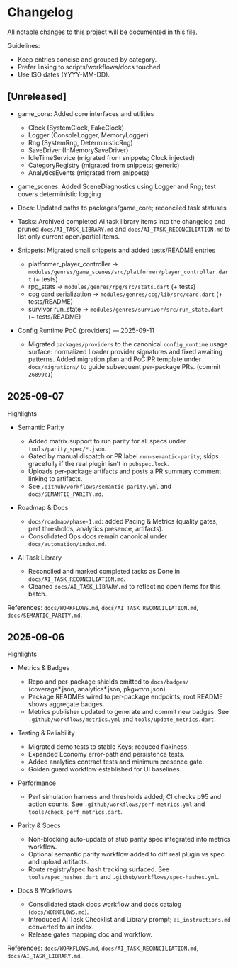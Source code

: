 # Changelog

All notable changes to this project will be documented in this file.

Guidelines:

-    Keep entries concise and grouped by category.
-    Prefer linking to scripts/workflows/docs touched.
-    Use ISO dates (YYYY-MM-DD).

## [Unreleased]

-    game_core: Added core interfaces and utilities
     -    Clock (SystemClock, FakeClock)
     -    Logger (ConsoleLogger, MemoryLogger)
     -    Rng (SystemRng, DeterministicRng)
     -    SaveDriver (InMemorySaveDriver)
     -    IdleTimeService (migrated from snippets; Clock injected)
     -    CategoryRegistry (migrated from snippets; generic)
     -    AnalyticsEvents (migrated from snippets)
-    game_scenes: Added SceneDiagnostics using Logger and Rng; test covers deterministic logging
-    Docs: Updated paths to packages/game_core; reconciled task statuses

-    Tasks: Archived completed AI task library items into the changelog and pruned `docs/AI_TASK_LIBRARY.md` and `docs/AI_TASK_RECONCILIATION.md` to list only current open/partial items.

-    Snippets: Migrated small snippets and added tests/README entries
     -    platformer_player_controller -> `modules/genres/game_scenes/src/platformer/player_controller.dart` (+ tests)
     -    rpg_stats -> `modules/genres/rpg/src/stats.dart` (+ tests)
     -    ccg card serialization -> `modules/genres/ccg/lib/src/card.dart` (+ tests/README)
     -    survivor run_state -> `modules/genres/survivor/src/run_state.dart` (+ tests/README)

-    Config Runtime PoC (providers) — 2025-09-11

     -    Migrated `packages/providers` to the canonical `config_runtime` usage surface: normalized Loader provider signatures and fixed awaiting patterns. Added migration plan and PoC PR template under `docs/migrations/` to guide subsequent per-package PRs. (commit `26899c1`)


## 2025-09-07

Highlights

-    Semantic Parity

     -    Added matrix support to run parity for all specs under `tools/parity_spec/*.json`.
     -    Gated by manual dispatch or PR label `run-semantic-parity`; skips gracefully if the real plugin isn’t in `pubspec.lock`.
     -    Uploads per-package artifacts and posts a PR summary comment linking to artifacts.
     -    See `.github/workflows/semantic-parity.yml` and `docs/SEMANTIC_PARITY.md`.

-    Roadmap & Docs

     -    `docs/roadmap/phase-1.md`: added Pacing & Metrics (quality gates, perf thresholds, analytics presence, artifacts).
     -    Consolidated Ops docs remain canonical under `docs/automation/index.md`.

-    AI Task Library
     -    Reconciled and marked completed tasks as Done in `docs/AI_TASK_RECONCILIATION.md`.
     -    Cleaned `docs/AI_TASK_LIBRARY.md` to reflect no open items for this batch.

References: `docs/WORKFLOWS.md`, `docs/AI_TASK_RECONCILIATION.md`, `docs/SEMANTIC_PARITY.md`.

## 2025-09-06

Highlights

-    Metrics & Badges

     -    Repo and per-package shields emitted to `docs/badges/` (coverage*<pkg>.json, analytics*<pkg>.json, pkg*warn*<pkg>.json).
     -    Package READMEs wired to per-package endpoints; root README shows aggregate badges.
     -    Metrics publisher updated to generate and commit new badges. See `.github/workflows/metrics.yml` and `tools/update_metrics.dart`.

-    Testing & Reliability

     -    Migrated demo tests to stable Keys; reduced flakiness.
     -    Expanded Economy error-path and persistence tests.
     -    Added analytics contract tests and minimum presence gate.
     -    Golden guard workflow established for UI baselines.

-    Performance

     -    Perf simulation harness and thresholds added; CI checks p95 and action counts. See `.github/workflows/perf-metrics.yml` and `tools/check_perf_metrics.dart`.

-    Parity & Specs

     -    Non-blocking auto-update of stub parity spec integrated into metrics workflow.
     -    Optional semantic parity workflow added to diff real plugin vs spec and upload artifacts.
     -    Route registry/spec hash tracking surfaced. See `tools/spec_hashes.dart` and `.github/workflows/spec-hashes.yml`.

-    Docs & Workflows
     -    Consolidated stack docs workflow and docs catalog (`docs/WORKFLOWS.md`).
     -    Introduced AI Task Checklist and Library prompt; `ai_instructions.md` converted to an index.
     -    Release gates mapping doc and workflow.

References: `docs/WORKFLOWS.md`, `docs/AI_TASK_RECONCILIATION.md`, `docs/AI_TASK_LIBRARY.md`.
